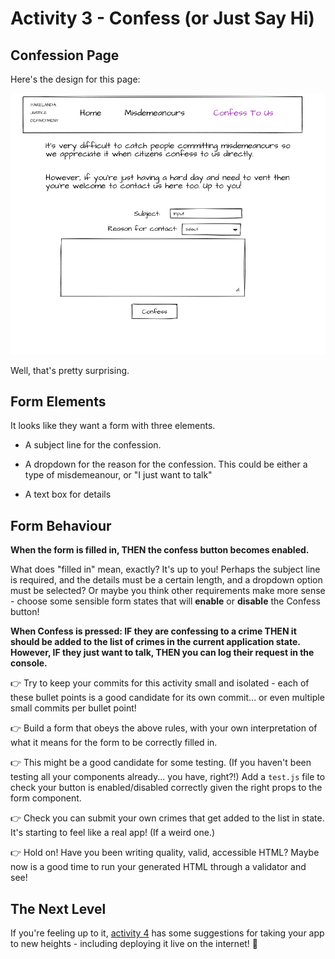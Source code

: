 # Activity 3 - Confess (or Just Say Hi)

## Confession Page

Here's the design for this page:

![Confess To Us](./images/confess.png "Sketched confession page")

Well, that's pretty surprising.

## Form Elements

It looks like they want a form with three elements. 

* A subject line for the confession.

* A dropdown for the reason for the confession. This could be either a type of misdemeanour, or "I just want to talk"

* A text box for details

## Form Behaviour

**When the form is filled in, THEN the confess button becomes enabled.**

What does "filled in" mean, exactly? It's up to you! Perhaps the subject line is required, and the details must be a certain length, and a dropdown option must be selected? Or maybe you think other requirements make more sense - choose some sensible form states that will **enable** or **disable** the Confess button!

**When Confess is pressed: IF they are confessing to a crime THEN it should be added to the list of crimes in the current application state. However, IF they just want to talk, THEN you can log their request in the console.**

👉 Try to keep your commits for this activity small and isolated - each of these bullet points is a good candidate for its own commit... or even multiple small commits per bullet point!

👉 Build a form that obeys the above rules, with your own interpretation of what it means for the form to be correctly filled in.

👉 This might be a good candidate for some testing. (If you haven't been testing all your components already... you have, right?!) Add a `test.js` file to check your button is enabled/disabled correctly given the right props to the form component.

👉 Check you can submit your own crimes that get added to the list in state. It's starting to feel like a real app! (If a weird one.)

👉 Hold on! Have you been writing quality, valid, accessible HTML? Maybe now is a good time to run your generated HTML through a validator and see!
## The Next Level

If you're feeling up to it, [activity 4](./activity_4.md) has some suggestions for taking your app to new heights - including deploying it live on the internet! 🤩